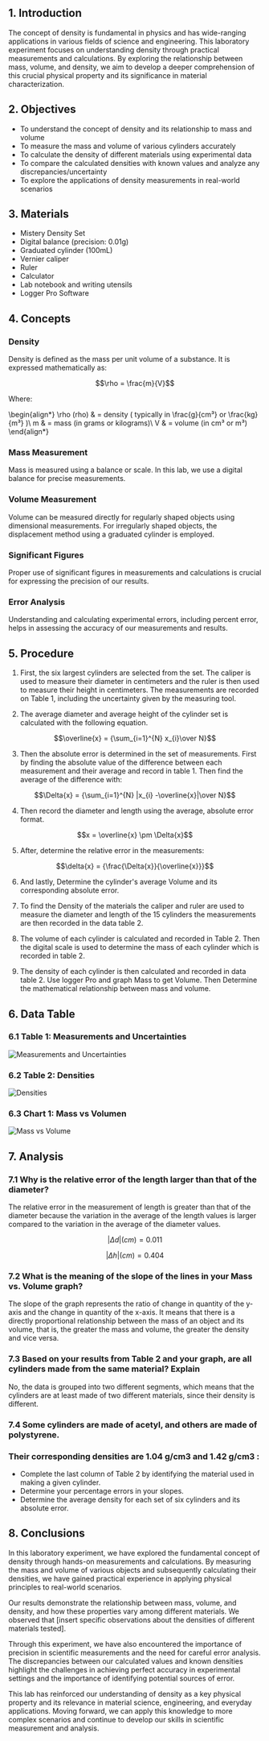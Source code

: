 ## 1. Introduction

<p>The concept of density is fundamental in physics and has wide-ranging applications in various fields of science and engineering. This laboratory experiment focuses on understanding density through practical measurements and calculations. By exploring the relationship between mass, volume, and density, we aim to develop a deeper comprehension of this crucial physical property and its significance in material characterization.</p>

## 2. Objectives

- To understand the concept of density and its relationship to mass and volume
- To measure the mass and volume of various cylinders accurately
- To calculate the density of different materials using experimental data
- To compare the calculated densities with known values and analyze any discrepancies/uncertainty
- To explore the applications of density measurements in real-world scenarios

## 3. Materials

- Mistery Density Set
- Digital balance (precision: 0.01g)
- Graduated cylinder (100mL)
- Vernier caliper
- Ruler
- Calculator
- Lab notebook and writing utensils
- Logger Pro Software

## 4. Concepts

### Density
Density is defined as the mass per unit volume of a substance. It is expressed mathematically as:

$$\rho = \frac{m}{V}$$

Where:

\begin{align*}
\rho (rho) & = density ( typically in \frac{g}{cm³} or \frac{kg}{m³} )\\
m & = mass (in grams or kilograms)\\
V & = volume (in cm³ or m³)
\end{align*}

### Mass Measurement
Mass is measured using a balance or scale. In this lab, we use a digital balance for precise measurements.

### Volume Measurement
Volume can be measured directly for regularly shaped objects using dimensional measurements. For irregularly shaped objects, the displacement method using a graduated cylinder is employed.

### Significant Figures
Proper use of significant figures in measurements and calculations is crucial for expressing the precision of our results.

### Error Analysis
Understanding and calculating experimental errors, including percent error, helps in assessing the accuracy of our measurements and results.

## 5. Procedure
1.  First, the six largest cylinders are selected from the set. The caliper is used to measure their diameter in centimeters and the ruler is then used to measure their height in centimeters. The measurements are recorded on Table 1, including the uncertainty given by the measuring tool.

2.  The average diameter and average height of the cylinder set is calculated with the following equation.

$$\overline{x} = {\sum_{i=1}^{N} x_{i}\over N}$$

3.  Then the absolute error is determined in the set of measurements. First by     finding the absolute value of the difference between each measurement and their average and record in table 1. Then find the average of the difference with:

$$\Delta{x} = {\sum_{i=1}^{N} |x_{i} -\overline{x}|\over N}$$

4.  Then record the diameter and length using the average, absolute error format. 

$$x = \overline{x} \pm \Delta{x}$$

5.  After, determine the relative error in the measurements:

$$\delta{x} = {\frac{\Delta{x}}{\overline{x}}}$$

6.  And lastly, Determine the cylinder's average Volume and its corresponding absolute error.

7.  To find the Density of the materials the caliper and ruler are used to measure the diameter and length of the 15 cylinders the measurements are then recorded in the data table 2.

8.  The volume of each cylinder is calculated and recorded in Table 2. Then the digital scale is used to determine the mass of each cylinder which is recorded in table 2. 

9.  The density of each cylinder is then calculated and recorded in data table 2. Use logger Pro and graph Mass to get Volume. Then Determine the mathematical relationship between mass and volume. 

## 6. Data Table

### 6.1 Table 1: Measurements and Uncertainties

![Measurements and Uncertainties](./images/lab01_table01.png)

### 6.2 Table 2: Densities

![Densities](./images/lab01_table02.png)

### 6.3 Chart 1: Mass vs Volumen

![Mass vs Volume](./images/lab01_chart01.png)


## 7. Analysis

### 7.1  Why is the relative error of the length larger than that of the diameter?

The relative error in the measurement of length is greater than that of the diameter because the variation in the average of the length values is larger compared to the variation in the average of the diameter values. 

$$|\Delta d| (cm) = 0.011$$

$$|\Delta h| (cm) = 0.404$$

### 7.2  What is the meaning of the slope of the lines in your Mass vs. Volume graph?

The slope of the graph represents the ratio of change in quantity of the y-axis and the change in quantity of the x-axis. It means that there is a directly proportional relationship between the mass of an object and its volume, that is, the greater the mass and volume, the greater the density and vice versa. 

### 7.3  Based on your results from Table 2 and your graph, are all cylinders made from the same material? Explain

No, the data is grouped into two different segments, which means that the cylinders are at least made of two different materials, since their density is different. 

### 7.4  Some cylinders are made of acetyl, and others are made of polystyrene.
### Their corresponding densities are 1.04 g/cm3 and 1.42 g/cm3 :

- Complete the last column of Table 2 by identifying the material used in making a given cylinder. 
- Determine your percentage errors in your slopes. 
- Determine the average density for each set of six cylinders and its absolute error.

## 8. Conclusions

In this laboratory experiment, we have explored the fundamental concept of density through hands-on measurements and calculations. By measuring the mass and volume of various objects and subsequently calculating their densities, we have gained practical experience in applying physical principles to real-world scenarios.

Our results demonstrate the relationship between mass, volume, and density, and how these properties vary among different materials. We observed that [insert specific observations about the densities of different materials tested].

Through this experiment, we have also encountered the importance of precision in scientific measurements and the need for careful error analysis. The discrepancies between our calculated values and known densities highlight the challenges in achieving perfect accuracy in experimental settings and the importance of identifying potential sources of error.

This lab has reinforced our understanding of density as a key physical property and its relevance in material science, engineering, and everyday applications. Moving forward, we can apply this knowledge to more complex scenarios and continue to develop our skills in scientific measurement and analysis.

